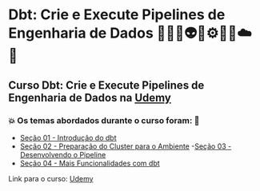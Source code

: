 # Dbt: Crie e Execute Pipelines de Engenharia de Dados 👩🏻‍💻👽🤖⚙️🎲🤯☁️🚀
## Curso Dbt: Crie e Execute Pipelines de Engenharia de Dados na [Udemy](https://www.udemy.com/course/dbt-pipelines-de-engenharia-de-dados/)
### 💥 Os temas abordados durante o curso foram: 🚀
- [Seção 01 - Introdução do dbt](https://github.com/romulovieira777/Dbt_Crie_e_Execute_Pipelines_de_Engenharia_de_Dados/tree/main/Secao_01_Introducao_do_Dbt)
- [Seção 02 - Preparação do Cluster para o Ambiente](https://github.com/romulovieira777/Dbt_Crie_e_Execute_Pipelines_de_Engenharia_de_Dados/tree/main/Secao_02_Preparacao_do_Cluster_para_o_Ambiente)
-[Seção 03 - Desenvolvendo o Pipeline](https://github.com/romulovieira777/Dbt_Crie_e_Execute_Pipelines_de_Engenharia_de_Dados/tree/main/Secao_03_Desenvolvendo_o_Pipeline)
- [Seção 04 - Mais Funcionalidades com dbt]()


Link para o curso: [Udemy](https://www.udemy.com/course/dbt-pipelines-de-engenharia-de-dados/)
